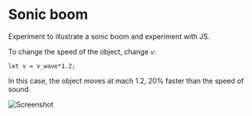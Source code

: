 # Sonic boom

Experiment to illustrate a sonic boom and experiment with JS.

To change the speed of the object, change `v`:

```let v = v_wave*1.2;```

In this case, the object moves at mach 1.2, 20% faster than the speed of sound.

![Screenshot](./screenshot.png)